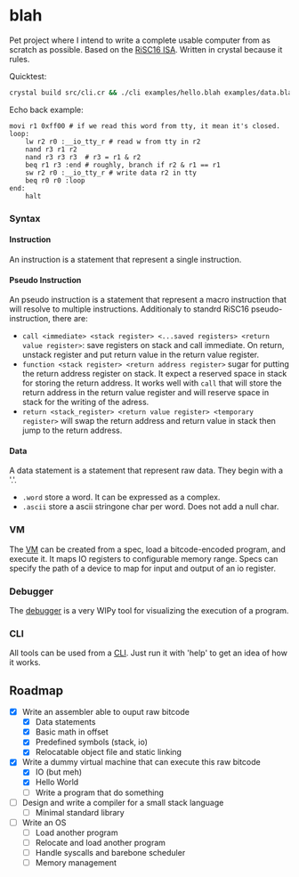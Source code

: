# blah

Pet project where I intend to write a complete usable computer from as scratch as possible.
Based on the [RiSC16 ISA](https://user.eng.umd.edu/~blj/RiSC/RiSC-isa.pdf).
Written in crystal because it rules.

Quicktest:
```sh
crystal build src/cli.cr && ./cli examples/hello.blah examples/data.blah
```

Echo back example:  
```
movi r1 0xff00 # if we read this word from tty, it mean it's closed.
loop:
    lw r2 r0 :__io_tty_r # read w from tty in r2
    nand r3 r1 r2
    nand r3 r3 r3  # r3 = r1 & r2
    beq r1 r3 :end # roughly, branch if r2 & r1 == r1
    sw r2 r0 :__io_tty_r # write data r2 in tty
    beq r0 r0 :loop
end:
    halt

```

### Syntax

#### Instruction
An instruction is a statement that represent a single instruction.

#### Pseudo Instruction
An pseudo instruction is a statement that represent a macro instruction that will resolve to multiple instructions.
Additionaly to standrd RiSC16 pseudo-instruction, there are:
- `call <immediate> <stack register> <...saved registers> <return value register>`: save registers on stack and call immediate. 
On return, unstack register and put return value in the return value register.
- `function <stack register> <return address register>` sugar for putting the return address register on stack. 
It expect a reserved space in stack for storing the return address. 
It works well with `call` that will store the return address in the return value register and will reserve space in stack for the writing of the adress.
- `return <stack_register> <return value register> <temporary register>` will swap the return address and return value in stack then jump to the return address.

#### Data
A data statement  is a statement that represent raw data. They begin with a '.'.
- `.word` store a word. It can be expressed as a complex.
- `.ascii` store a ascii stringone char per word. Does not add a null char.

### VM
The [VM](./src/vm.cr) can be created from a spec, load a bitcode-encoded program, and execute it.
It maps IO registers to configurable memory range. Specs can specify the path of a device to map for input and output of an io register. 

### Debugger
The [debugger](./src/debugger.cr) is a very WIPy tool for visualizing the execution of a program. 

### CLI
All tools can be used from a [CLI](./src/cli.cr). Just run it with 'help' to get an idea of how it works.

## Roadmap
- [x] Write an assembler able to ouput raw bitcode
  - [x] Data statements
  - [x] Basic math in offset
  - [x] Predefined symbols (stack, io)
  - [x] Relocatable object file and static linking
- [x] Write a dummy virtual machine that can execute this raw bitcode
  - [x] IO (but meh)
  - [x] Hello World
  - [ ] Write a program that do something
- [ ] Design and write a compiler for a small stack language
  - [ ] Minimal standard library
- [ ] Write an OS
  - [ ] Load another program
  - [ ] Relocate and load another program
  - [ ] Handle syscalls and barebone scheduler 
  - [ ] Memory management
